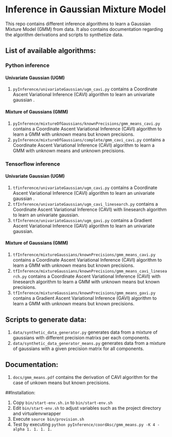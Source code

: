 # Inference in Gaussian Mixture Model

This repo contains different inference algorithms to learn a Gaussian Mixture 
Model (GMM) from data. It also contains documentation regarding the algorithm 
derivations and scripts to synthetize data. 

## List of available algorithms:

### Python inference
#### Univariate Gaussian (UGM)
1. `pyInference/univariateGaussian/ugm_cavi.py` contains a Coordinate Ascent
Variational Inference (CAVI) algorithm to learn an univariate gaussian .
#### Mixture of Gaussians (GMM)
1. `pyInference/mixtureOfGaussians/knownPrecisions/gmm_means_cavi.py` contains
 a Coordinate Ascent Variational Inference (CAVI) algorithm to learn a GMM
 with unknown means but known precisions.
2. `pyInference/mixtureOfGaussians/complete/gmm_cavi_cavi.py` contains a Coordinate 
 Ascent Variational Inference (CAVI) algorithm to learn a GMM with unknown
 means and unknown precisions.

### Tensorflow inference
#### Univariate Gaussian (UGM)
1. `tfinference/univariateGaussian/ugm_cavi.py` contains a Coordinate Ascent
Variational Inference (CAVI) algorithm to learn an univariate gaussian .
2. `tfInference/univariateGaussian/ugm_cavi_linesearch.py` contains
 a Coordinate Ascent Variational Inference (CAVI) with linesearch algorithm
 to learn an univariate gaussian.
3. `tfInference/univariateGaussian/ugm_gavi.py` contains a Gradient
 Ascent Variational Inference (GAVI) algorithm to learn an univariate gaussian.
#### Mixture of Gaussians (GMM)
1. `tfInference/mixtureGaussians/knownPrecisions/gmm_means_cavi.py`
 contains a Coordinate Ascent Variational Inference (CAVI) algorithm to learn 
 a GMM with unknown means but known precisions.
2. `tfInference/mixtureGaussians/knownPrecisions/gmm_means_cavi_linesearch.py`
 contains a Coordinate Ascent Variational Inference (CAVI) with linesearch 
 algorithm to learn a GMM with unknown means but known precisions.
3. `tfInference/mixtureGaussians/knownPrecisions/gmm_means_gavi.py` 
 contains a Gradient Ascent Variational Inference (GAVI) algorithm to learn a
 GMM with unknown means but known precisions.

## Scripts to generate  data:
1. `data/synthetic_data_generator.py` generates data from a mixture of 
 gaussians with different precision matrixs per each components. 
2. `data/synthetic_data_generator_means.py` generates data from a mixture
 of gaussians with a given precision matrix for all components. 

## Documentation:
1. `docs/gmm_means.pdf` contains the derivation of CAVI algorithm for the case
 of unkown means but known precisions. 

##Installation:
1. Copy `bin/start-env.sh.in` to `bin/start-env.sh`
2. Edit `bin/start-env.sh` to adjust variables such as the project directory and virtualenvwrapper
3. Execute `source bin/provision.sh` 
4. Test by executing `python pyInference/coordAsc/gmm_means.py -K 4 -alpha 1. 1. 1. 1.`